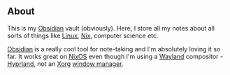 ## About
This is my [Obsidian](https://obsidian.md/) vault (obviously). Here, I store all my notes about all sorts of things like [Linux](https://en.wikipedia.org/wiki/Linux), [Nix](<https://en.wikipedia.org/wiki/Nix_(package_manager)>), computer science etc.

[Obsidian](https://obsidian.md/) is a really cool tool for note-taking and I'm absolutely loving it so far. It works great on [NixOS](https://nixos.org/) even though I'm using a [Wayland](https://wayland.freedesktop.org/) compositor - [Hyprland](https://hyprland.org/), not an [Xorg](https://en.wikipedia.org/wiki/X_Window_System) [window manager](https://en.wikipedia.org/wiki/X_Window_System).